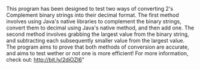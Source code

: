 This program has been designed to test two ways of converting 2's Complement 
binary strings into their decimal format. The first method involves using Java's
native libraries to complement the binary strings, convert them to decimal
using Java's native method, and then add one. The second method involves
grabbing the largest value from the binary string, and subtracting each subsequently
smaller value from the largest value. The program aims to prove that both methods of 
conversion are accurate, and aims to test wether or not one is more efficient!
For more information, check out: http://bit.ly/2diOZI6"
